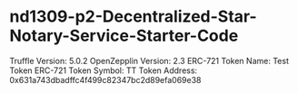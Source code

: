# nd1309-p2-Decentralized-Star-Notary-Service-Starter-Code

Truffle Version: 5.0.2
OpenZepplin Version: 2.3
ERC-721 Token Name: Test Token
ERC-721 Token Symbol: TT
Token Address: 0x631a743dbadffc4f499c82347bc2d89efa069e38
